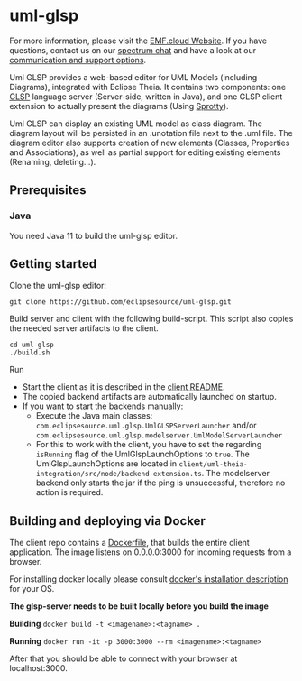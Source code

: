 # uml-glsp

For more information, please visit the [EMF.cloud Website](https://www.eclipse.org/emfcloud/). If you have questions, contact us on our [spectrum chat](https://spectrum.chat/emfcloud/) and have a look at our [communication and support options](https://www.eclipse.org/emfcloud/contact/).

Uml GLSP provides a web-based editor for UML Models (including Diagrams), integrated with Eclipse Theia. It contains two components: one [GLSP](https://github.com/eclipse-glsp/glsp) language server (Server-side, written in Java), and one GLSP client extension to actually present the diagrams (Using [Sprotty](https://github.com/eclipse/sprotty-theia)). 

Uml GLSP can display an existing UML model as class diagram. The diagram layout will be persisted in an .unotation file next to the .uml file. The diagram editor also supports creation of new elements (Classes, Properties and Associations), as well as partial support for editing existing elements (Renaming, deleting...).

## Prerequisites

### Java
You need Java 11 to build the uml-glsp editor.

## Getting started

Clone the uml-glsp editor:

    git clone https://github.com/eclipsesource/uml-glsp.git

Build server and client with the following build-script. This script also copies the needed server artifacts to the client.

    cd uml-glsp
    ./build.sh


Run
  * Start the client as it is described in the [client README](client/README.md).
  * The copied backend artifacts are automatically launched on startup.
  * If you want to start the backends manually:
    * Execute the Java main classes: `com.eclipsesource.uml.glsp.UmlGLSPServerLauncher` and/or `com.eclipsesource.uml.glsp.modelserver.UmlModelServerLauncher`
    * For this to work with the client, you have to set the regarding `isRunning` flag of the UmlGlspLaunchOptions to `true`. The UmlGlspLaunchOptions are located in `client/uml-theia-integration/src/node/backend-extension.ts`. The modelserver backend only starts the jar if the ping is unsuccessful, therefore no action is required.


## Building and deploying via Docker
The client repo contains a [Dockerfile](client/README.md), that builds the entire client application. The image listens on 0.0.0.0:3000 for incoming requests from a browser.

For installing docker locally please consult [docker's installation description](https://docs.docker.com/install/) for your OS.

**The glsp-server needs to be built locally before you build the image**

**Building**
`docker build -t <imagename>:<tagname> .` 

**Running**
`docker run -it -p 3000:3000 --rm <imagename>:<tagname>`

After that you should be able to connect with your browser at localhost:3000.	
